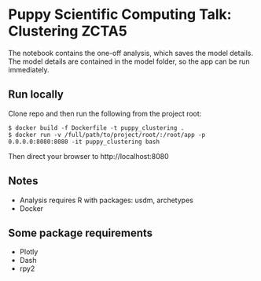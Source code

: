 # Puppy Scientific Computing Talk: Clustering ZCTA5

The notebook contains the one-off analysis, which saves the model details.
The model details are contained in the model folder, so the app
can be run immediately.

## Run locally

Clone repo and then run the following from the project root:

```
$ docker build -f Dockerfile -t puppy_clustering .
$ docker run -v /full/path/to/project/root/:/root/app -p 0.0.0.0:8080:8080 -it puppy_clustering bash
```

Then direct your browser to http://localhost:8080

## Notes

* Analysis requires R with packages: usdm, archetypes
* Docker

## Some package requirements
* Plotly
* Dash
* rpy2 
